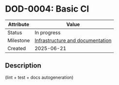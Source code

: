 # DOD-0004: Basic CI

| Attribute | Value                                                                                              |
| --------- | -------------------------------------------------------------------------------------------------- |
| Status    | In progress                                                                                        |
| Milestone | [Infrastructure and documentation](../milestones/Milestone-001_infrastucture-and-documentation.md) |
| Created   | 2025-06-21                                                                                         |

## Description

(lint + test + docs autogeneration)
